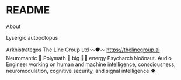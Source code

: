 # README
About

Lysergic autooctopus

Arkhistrategos The Line Group Ltd  〰️🛡️〰️ https://thelinegroup.ai 
Neuromantic 🧠 Polymath 💫 big 🎱🧲 energy Psycharch Noönaut.
Audio Engineer working on human and machine intelligence, consciousness, neuromodulation, cognitive security, and signal intelligence 👁️
